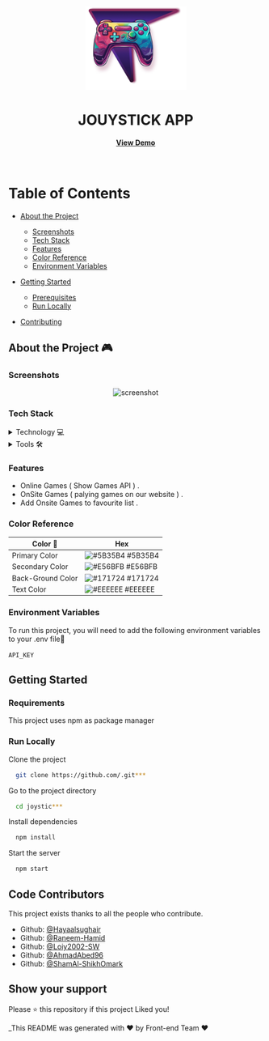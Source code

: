 <div align="center">


  <img src="/src/assets/logo2.png" alt="logo" width="200" height="auto" />
  <h1>JOUYSTICK APP</h1>
  
  <p> </p>
  
  

   
<h4>
    <a href="#">View Demo</a>
</div>

<br />

<!-- Table of Contents -->
# Table of Contents

- [About the Project](#about-the-project)
  * [Screenshots](#screenshots)
  * [Tech Stack](#tech-stack)
  * [Features](#features)
  * [Color Reference](#color-reference)
  * [Environment Variables](#environment-variables)
  
- [Getting Started](#getting-started)
  * [Prerequisites](#prerequisites)
  * [Run Locally](#run-locally)
- [Contributing](#contributing)
  

<!-- About the Project -->
## About the Project 🎮


<!-- Screenshots -->
### Screenshots

<div align="center"> 
<!--Screen our app  -->
  <img src="#" alt="screenshot" />
</div>


<!-- TechStack -->
### Tech Stack

<details>
  <summary>Technology 💻 </summary>
  <ul>
    <li><a href="https://reactjs.org/">React.js</a></li>
    <li><a href="https://www.w3schools.com/html/">HTML</a></li>
    <li><a href="https://www.w3schools.com/css/">CSS</a></li>
  </ul>
</details>

<details>
  <summary>Tools 🛠️</summary>
  <ul>
    <li><a href="https://www.figma.com/">Figma </a></li>
    <li><a href="https://www.atlassian.com/software/jira">JIRA Board</a></li>
    <li><a href="https://code.visualstudio.com/">Visual Studio code</a></li>
    <li><a href="https://www.microsoft.com/en-us/microsoft-teams/group-chat-software">MicroSoft Teams</a></li>
  </ul>
</details>


<!-- Features -->
### Features

-  Online Games ( Show Games API ) . 
- OnSite Games ( palying games on our website ) .
- Add Onsite Games to favourite list . 

<!-- Color Reference -->

### Color Reference


| Color      🌈        | Hex                                                                |
| ----------------- | ------------------------------------------------------------------ |
| Primary Color | ![#5B35B4](https://via.placeholder.com/10/5B35B4?text=+) #5B35B4 |
| Secondary Color | ![#E56BFB](https://via.placeholder.com/10/E56BFB?text=+) #E56BFB |
|Back-Ground Color | ![#171724](https://via.placeholder.com/10/171724?text=+) #171724 |
| Text Color | ![#EEEEEE](https://via.placeholder.com/10/EEEEEE?text=+) #EEEEEE |


<!-- Env Variables -->
### Environment Variables 

To run this project, you will need to add the following environment variables to your .env file🚀

`API_KEY`

<!-- Getting Started -->
## Getting Started

<!-- Requirements -->
### Requirements

This project uses npm as package manager

<!-- Run Locally -->
### Run Locally

Clone the project

```bash
  git clone https://github.com/.git***
```

Go to the project directory

```bash
  cd joystic***
```

Install dependencies

```bash
  npm install
```

Start the server

```bash
  npm start
```



## Code Contributors

This project exists thanks to all the people who contribute. 
- Github: [@Hayaalsughair](https://github.com/Hayaalsughair)
- Github: [@Raneem-Hamid](https://github.com/Raneem-Hamid)
- Github: [@Loiy2002-SW](https://github.com/Loiy2002-SW)
- Github: [@AhmadAbed96](https://github.com/AhmadAbed96)
- Github: [@ShamAl-ShikhOmark](https://github.com/ShamAl-ShikhOmark)


## Show your support

Please ⭐️ this repository if this project Liked you!


_This README was generated with ❤️ by Front-end Team ❤️